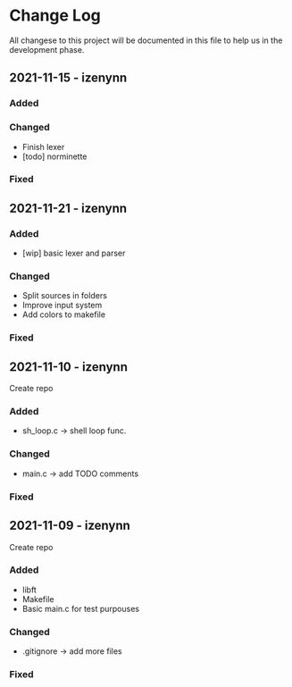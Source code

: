 # Change Log

All changese to this project will be documented in this file to help us in the development phase.

## 2021-11-15 - izenynn

### Added

### Changed

- Finish lexer
- [todo] norminette

### Fixed

## 2021-11-21 - izenynn

### Added

- [wip] basic lexer and parser

### Changed

- Split sources in folders
- Improve input system
- Add colors to makefile

### Fixed

## 2021-11-10 - izenynn

Create repo

### Added

- sh_loop.c -> shell loop func.

### Changed

- main.c -> add TODO comments

### Fixed

## 2021-11-09 - izenynn

Create repo

### Added

- libft
- Makefile
- Basic main.c for test purpouses

### Changed

- .gitignore -> add more files

### Fixed
